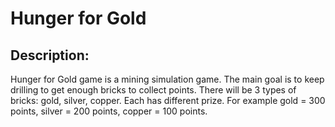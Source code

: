 # Hunger for Gold

## Description: 
Hunger for Gold game is a mining simulation game. The main goal is to keep drilling to get enough bricks to collect points. There will be 3 types of bricks: gold, silver, copper. Each has different prize. For example gold = 300 points, silver = 200 points, copper = 100 points.
